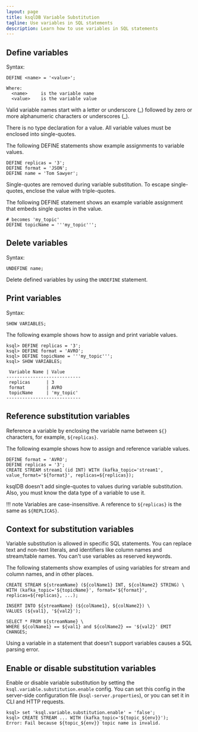 ```yaml
---
layout: page
title: ksqlDB Variable Substitution
tagline: Use variables in SQL statements
description: Learn how to use variables in SQL statements
---
```


Define variables
----------------

Syntax:
```
DEFINE <name> = '<value>';

Where: 
  <name>     is the variable name
  <value>    is the variable value
```

Valid variable names start with a letter or underscore (\_) followed by zero or more alphanumeric characters or underscores (_).

There is no type declaration for a value.  All variable values must be enclosed into single-quotes.

The following DEFINE statements show example assignments to variable values.
```
DEFINE replicas = '3';
DEFINE format = 'JSON';
DEFINE name = 'Tom Sawyer';
```

Single-quotes are removed during variable substitution. To escape single-quotes, enclose the value with triple-quotes.

The following DEFINE statement shows an example variable assignment that embeds single quotes in the value.
```
# becomes 'my_topic'
DEFINE topicName = '''my_topic''';      
```

Delete variables
----------------

Syntax:
```
UNDEFINE name;
```

Delete defined variables by using the `UNDEFINE` statement.

Print variables
---------------

Syntax:
```
SHOW VARIABLES;
```

The following example shows how to assign and print variable values.
```
ksql> DEFINE replicas = '3';
ksql> DEFINE format = 'AVRO';
ksql> DEFINE topicName = '''my_topic''';
ksql> SHOW VARIABLES;

 Variable Name | Value      
----------------------------
 replicas      | 3
 format        | AVRO         
 topicName     | 'my_topic' 
----------------------------
```

Reference substitution variables
--------------------------------

Reference a variable by enclosing the variable name between `${}` characters, for example, `${replicas}`.

The following example shows how to assign and reference variable values.
```
DEFINE format = 'AVRO';
DEFINE replicas = '3';
CREATE STREAM stream1 (id INT) WITH (kafka_topic='stream1', value_format='${format}', replicas=${replicas});
```

ksqlDB doesn't add single-quotes to values during variable substitution. Also, you must know the data type of a variable to use it.

!!! note
    Variables are case-insensitive. A reference to `${replicas}` is the same as `${REPLICAS}`.

Context for substitution variables
----------------------------------

Variable substitution is allowed in specific SQL statements. You can replace text and non-text literals, and identifiers like
column names and stream/table names. You can't use variables as reserved keywords.

The following statements show examples of using variables for stream and column names, and in other places.  

```
CREATE STREAM ${streamName} (${colName1} INT, ${colName2} STRING) \
WITH (kafka_topic='${topicName}', format='${format}', replicas=${replicas}, ...);
      
INSERT INTO ${streamName} (${colName1}, ${colName2}) \
VALUES (${val1}, '${val2}');

SELECT * FROM ${streamName} \
WHERE ${colName1} == ${val1} and ${colName2} == '${val2}' EMIT CHANGES; 
```

Using a variable in a statement that doesn't support variables causes a SQL parsing error.

Enable or disable substitution variables
----------------------------------------

Enable or disable variable substitution by setting the `ksql.variable.substitution.enable` config. You can set this config in
the server-side configuration file (`ksql-server.properties`), or you can set it in CLI and HTTP requests.

```
ksql> set 'ksql.variable.substitution.enable' = 'false';
ksql> CREATE STREAM ... WITH (kafka_topic='${topic_${env}}');
Error: Fail because ${topic_${env}} topic name is invalid. 
```
